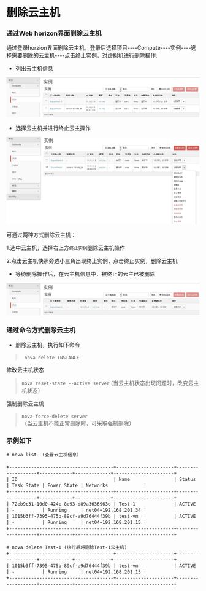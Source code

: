 # 删除云主机


### 通过Web horizon界面删除云主机

通过登录horzion界面删除云主机，登录后选择项目----Compute----实例----选择需要删除的云主机----点击终止实例，对虚拟机进行删除操作:

* 列出云主机信息

 ![Delete_instacne1](../Picture/delete1.jpg)

* 选择云主机并进行终止云主操作

 ![Delete_instace2](../Picture/delete2.jpg)

  可通过两种方式删除云主机：

  1.选中云主机，选择右上方```终止实例```删除云主机操作

  2.点击云主机快照旁边小三角出现终止实例，点击终止实例，删除云主机


* 等待删除操作后，在云主机信息中，被终止的云主已被删除

 ![Delete_instace3](../Picture/delete3.jpg)


### 通过命令方式删除云主机

* 删除云主机，执行如下命令

> ``` nova delete INSTANCE```

修改云主机状态
> ```nova reset-state --active server``` (当云主机状态出现问题时，改变云主机状态）

强制删除云主机
> ```nova force-delete server``` （当云主机不能正常删除时，可采取强制删除）


### 示例如下

```
# nova list  (查看云主机信息）

+--------------------------------------+---------------------+-------------------+------------+-------------+----------------------+
| ID                                   | Name                | Status            | Task State | Power State | Networks             |
+--------------------------------------+---------------------+-------------------+------------+-------------+----------------------+
| 72eb9c31-10d0-424c-8e93-d89a3636963e | Test-1              | ACTIVE            | -          | Running     | net04=192.168.201.34 |
| 1015b3ff-7395-475b-89cf-a9d76444f39b | test-vm             | ACTIVE            | -          | Running     | net04=192.168.201.15 |
+--------------------------------------+---------------------+-------------------+------------+-------------+----------------------+

# nova delete Test-1 (执行后将删除Test-1云主机)
+--------------------------------------+---------------------+-------------------+------------+-------------+----------------------+
| 1015b3ff-7395-475b-89cf-a9d76444f39b | test-vm             | ACTIVE            | -          | Running     | net04=192.168.201.15 |
+--------------------------------------+---------------------+-------------------+------------+-------------+----------------------+
```



